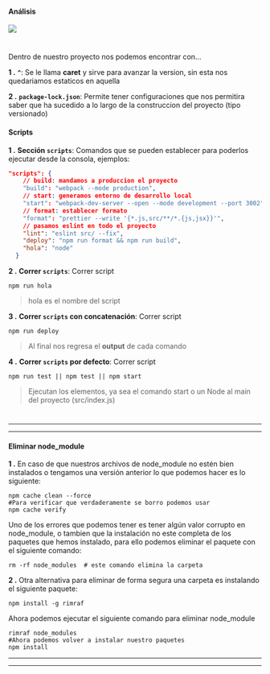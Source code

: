 #### Análisis

![](https://static.platzi.com/media/user_upload/wheelbarrel-no-tilde-caret-white-bg-w1000-72ca1a72-4c7f-4abe-8482-425c01a72f89.jpg)

#

Dentro de nuestro proyecto nos podemos encontrar con...

**1 .** **`^`**: Se le llama **caret** y sirve para avanzar la version, sin esta nos quedariamos estaticos en aquella

**2 .** **`package-lock.json`**: Permite tener configuraciones que nos permitira saber que ha sucedido a lo largo de la construccion del proyecto (tipo versionado)

#### Scripts

**1 .** **Sección `scripts`**: Comandos que se pueden establecer para poderlos ejecutar desde la consola, ejemplos:

```json
"scripts": {
    // build: mandamos a produccion el proyecto
    "build": "webpack --mode production",
    // start: generamos entorno de desarrollo local 
    "start": "webpack-dev-server --open --mode development --port 3002", 
    // format: establecer formato
    "format": "prettier --write '{*.js,src/**/*.{js,jsx}}'",
    // pasamos eslint en todo el proyecto
    "lint": "eslint src/ --fix",
    "deploy": "npm run format && npm run build",
    "hola": "node"
  }
```

**2 .** **Correr `scripts`**: Correr script
```
npm run hola
```
> hola es el nombre del script

**3 .** **Correr `scripts` con concatenación**: Correr script
```
npm run deploy
```
> Al final nos regresa el **output** de cada comando

**4 .** **Correr `scripts` por defecto**: Correr script
```
npm run test || npm test || npm start
```
> Ejecutan los elementos, ya sea el comando start o un Node al main del proyecto (src/index.js)

#

---
---

#### Eliminar node_module

**1 .** En caso de que nuestros archivos de node_module no estén bien instalados o tengamos una versión anterior lo que podemos hacer es lo siguiente:
```
npm cache clean --force
#Para verificar que verdaderamente se borro podemos usar
npm cache verify
```

Uno de los errores que podemos tener es tener algún valor corrupto en node_module, o tambien que la instalación no este completa de los paquetes que hemos instalado, para ello podemos eliminar el paquete con el siguiente comando:
```
rm -rf node_modules  # este comando elimina la carpeta 
```

**2 .** Otra alternativa para eliminar de forma segura una carpeta es instalando el siguiente paquete:
```
npm install -g rimraf
```

Ahora podemos ejecutar el siguiente comando para eliminar node_module
```
rimraf node_modules 
#Ahora podemos volver a instalar nuestro paquetes
npm install
```
---
---